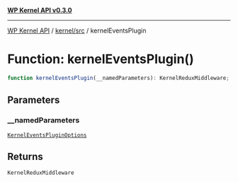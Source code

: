[**WP Kernel API v0.3.0**](../../../README.md)

---

[WP Kernel API](../../../README.md) / [kernel/src](../README.md) / kernelEventsPlugin

# Function: kernelEventsPlugin()

```ts
function kernelEventsPlugin(__namedParameters): KernelReduxMiddleware;
```

## Parameters

### \_\_namedParameters

[`KernelEventsPluginOptions`](../@geekist/wp-kernel/data/type-aliases/KernelEventsPluginOptions.md)

## Returns

`KernelReduxMiddleware`
